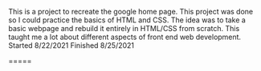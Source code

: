 
This is a project to recreate the google home page. This project was done so I could practice the basics of HTML and CSS. The idea was to take a basic webpage and rebuild it entirely in HTML/CSS from scratch. This taught me a lot about different aspects of front end web development.
Started 8/22/2021
Finished 8/25/2021

=====


